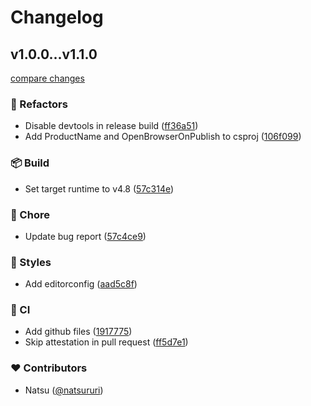 # Changelog


## v1.0.0...v1.1.0

[compare changes](https://github.com/konagisoft/fkg-news-viewer/compare/v1.0.0...v1.1.0)

### 💅 Refactors

- Disable devtools in release build ([ff36a51](https://github.com/konagisoft/fkg-news-viewer/commit/ff36a51))
- Add ProductName and OpenBrowserOnPublish to csproj ([106f099](https://github.com/konagisoft/fkg-news-viewer/commit/106f099))

### 📦 Build

- Set target runtime to v4.8 ([57c314e](https://github.com/konagisoft/fkg-news-viewer/commit/57c314e))

### 🏡 Chore

- Update bug report ([57c4ce9](https://github.com/konagisoft/fkg-news-viewer/commit/57c4ce9))

### 🎨 Styles

- Add editorconfig ([aad5c8f](https://github.com/konagisoft/fkg-news-viewer/commit/aad5c8f))

### 🤖 CI

- Add github files ([1917775](https://github.com/konagisoft/fkg-news-viewer/commit/1917775))
- Skip attestation in pull request ([ff5d7e1](https://github.com/konagisoft/fkg-news-viewer/commit/ff5d7e1))

### ❤️ Contributors

- Natsu ([@natsururi](https://github.com/natsururi))

